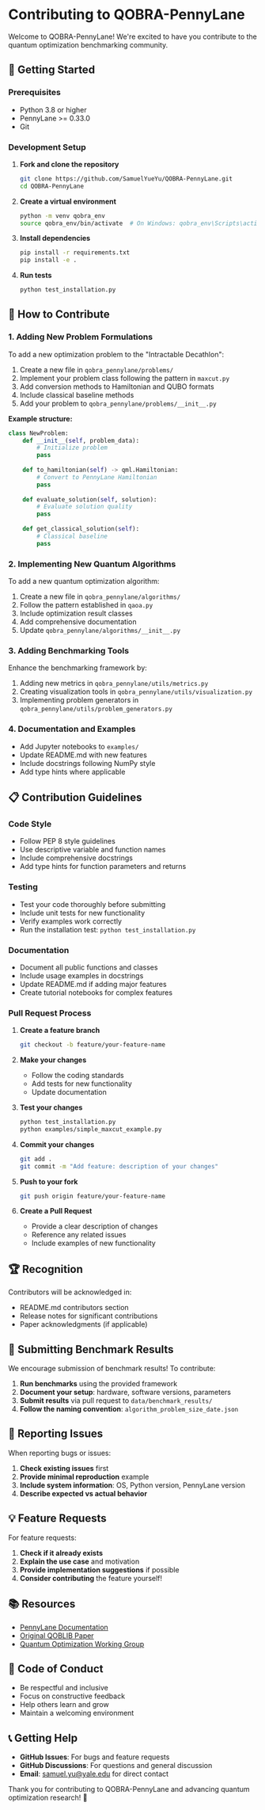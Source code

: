 # Contributing to QOBRA-PennyLane

Welcome to QOBRA-PennyLane! We're excited to have you contribute to the quantum optimization benchmarking community.

## 🚀 Getting Started

### Prerequisites

- Python 3.8 or higher
- PennyLane >= 0.33.0
- Git

### Development Setup

1. **Fork and clone the repository**
   ```bash
   git clone https://github.com/SamuelYueYu/QOBRA-PennyLane.git
   cd QOBRA-PennyLane
   ```

2. **Create a virtual environment**
   ```bash
   python -m venv qobra_env
   source qobra_env/bin/activate  # On Windows: qobra_env\Scripts\activate
   ```

3. **Install dependencies**
   ```bash
   pip install -r requirements.txt
   pip install -e .
   ```

4. **Run tests**
   ```bash
   python test_installation.py
   ```

## 🎯 How to Contribute

### 1. Adding New Problem Formulations

To add a new optimization problem to the "Intractable Decathlon":

1. Create a new file in `qobra_pennylane/problems/`
2. Implement your problem class following the pattern in `maxcut.py`
3. Add conversion methods to Hamiltonian and QUBO formats
4. Include classical baseline methods
5. Add your problem to `qobra_pennylane/problems/__init__.py`

**Example structure:**
```python
class NewProblem:
    def __init__(self, problem_data):
        # Initialize problem
        pass
    
    def to_hamiltonian(self) -> qml.Hamiltonian:
        # Convert to PennyLane Hamiltonian
        pass
    
    def evaluate_solution(self, solution):
        # Evaluate solution quality
        pass
    
    def get_classical_solution(self):
        # Classical baseline
        pass
```

### 2. Implementing New Quantum Algorithms

To add a new quantum optimization algorithm:

1. Create a new file in `qobra_pennylane/algorithms/`
2. Follow the pattern established in `qaoa.py`
3. Include optimization result classes
4. Add comprehensive documentation
5. Update `qobra_pennylane/algorithms/__init__.py`

### 3. Adding Benchmarking Tools

Enhance the benchmarking framework by:

1. Adding new metrics in `qobra_pennylane/utils/metrics.py`
2. Creating visualization tools in `qobra_pennylane/utils/visualization.py`
3. Implementing problem generators in `qobra_pennylane/utils/problem_generators.py`

### 4. Documentation and Examples

- Add Jupyter notebooks to `examples/`
- Update README.md with new features
- Include docstrings following NumPy style
- Add type hints where applicable

## 📋 Contribution Guidelines

### Code Style

- Follow PEP 8 style guidelines
- Use descriptive variable and function names
- Include comprehensive docstrings
- Add type hints for function parameters and returns

### Testing

- Test your code thoroughly before submitting
- Include unit tests for new functionality
- Verify examples work correctly
- Run the installation test: `python test_installation.py`

### Documentation

- Document all public functions and classes
- Include usage examples in docstrings
- Update README.md if adding major features
- Create tutorial notebooks for complex features

### Pull Request Process

1. **Create a feature branch**
   ```bash
   git checkout -b feature/your-feature-name
   ```

2. **Make your changes**
   - Follow the coding standards
   - Add tests for new functionality
   - Update documentation

3. **Test your changes**
   ```bash
   python test_installation.py
   python examples/simple_maxcut_example.py
   ```

4. **Commit your changes**
   ```bash
   git add .
   git commit -m "Add feature: description of your changes"
   ```

5. **Push to your fork**
   ```bash
   git push origin feature/your-feature-name
   ```

6. **Create a Pull Request**
   - Provide a clear description of changes
   - Reference any related issues
   - Include examples of new functionality

## 🏆 Recognition

Contributors will be acknowledged in:
- README.md contributors section
- Release notes for significant contributions
- Paper acknowledgments (if applicable)

## 📝 Submitting Benchmark Results

We encourage submission of benchmark results! To contribute:

1. **Run benchmarks** using the provided framework
2. **Document your setup**: hardware, software versions, parameters
3. **Submit results** via pull request to `data/benchmark_results/`
4. **Follow the naming convention**: `algorithm_problem_size_date.json`

## 🚨 Reporting Issues

When reporting bugs or issues:

1. **Check existing issues** first
2. **Provide minimal reproduction** example
3. **Include system information**: OS, Python version, PennyLane version
4. **Describe expected vs actual behavior**

## 💡 Feature Requests

For feature requests:

1. **Check if it already exists**
2. **Explain the use case** and motivation
3. **Provide implementation suggestions** if possible
4. **Consider contributing** the feature yourself!

## 📚 Resources

- [PennyLane Documentation](https://docs.pennylane.ai/)
- [Original QOBLIB Paper](https://arxiv.org/abs/2504.03832)
- [Quantum Optimization Working Group](https://quantumconsortium.org/quantum-working-groups/)

## 🤝 Code of Conduct

- Be respectful and inclusive
- Focus on constructive feedback
- Help others learn and grow
- Maintain a welcoming environment

## 📞 Getting Help

- **GitHub Issues**: For bugs and feature requests
- **GitHub Discussions**: For questions and general discussion
- **Email**: samuel.yu@yale.edu for direct contact

Thank you for contributing to QOBRA-PennyLane and advancing quantum optimization research! 🚀